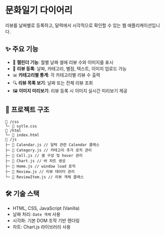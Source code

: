 # 문화일기 다이어리

리뷰를 날짜별로 등록하고, 달력에서 시각적으로 확인할 수 있는 웹 애플리케이션입니다.

## ✨ 주요 기능

- 📅 **캘린더 기능**: 월별 날짜 셀에 리뷰 수와 이미지를 표시
- 📝 **리뷰 등록**: 날짜, 카테고리, 별점, 텍스트, 이미지 업로드 가능
- 📊 **카테고리별 통계**: 각 카테고리별 리뷰 수 출력
- 🔍 **리뷰 목록 보기**: 날짜 또는 전체 리뷰 조회
- 🖼️ **이미지 미리보기**: 리뷰 등록 시 이미지 실시간 미리보기 제공

## 📂 프로젝트 구조
```
📁 /css
└─ 📄 sytle.css
📁 /html
└─ 📄 index.html
📁 /js
├─ 📄 Calendar.js // 달력 관련 Calendar 클래스
├─ 📄 Category.js // 카테고리 추가 로직 관리
├─ 📄 Cell.js // 셀 구성 및 hover 관리
├─ 📄 Chart.js // 바 차트 생성
├─ 📄 Home.js // window load 로직
├─ 📄 Review.js // 리뷰 데이터 관리
└─ 📄 ReviewItem.js // 리뷰 객체 클래스
```

## 🛠️ 기술 스택
- HTML, CSS, JavaScript (Vanilla)
- 날짜 처리: `Date 객체` 사용
- 시각화: 기본 DOM 조작 기반 렌더링
- 차트: Chart.js 라이브러리 사용
